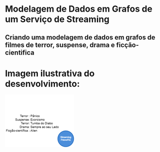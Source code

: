 # Modelagem de Dados em Grafos de um Serviço de Streaming

## Criando uma modelagem de dados em grafos de filmes de terror, suspense, drama e ficção-cientifica

# Imagem ilustrativa do desenvolvimento:
<img src="Untitled graph.png">
